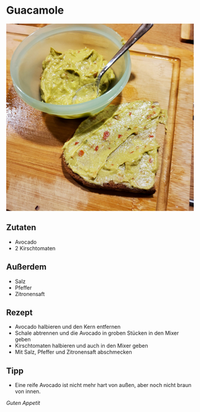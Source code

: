 # Guacamole

![img](imgs/Guacamole.jpg)

## Zutaten
- Avocado
- 2 Kirschtomaten

## Außerdem
- Salz
- Pfeffer
- Zitronensaft

## Rezept
- Avocado halbieren und den Kern entfernen
- Schale abtrennen und die Avocado in groben Stücken in den Mixer geben
- Kirschtomaten halbieren und auch in den Mixer geben
- Mit Salz, Pfeffer und Zitronensaft abschmecken

## Tipp
- Eine reife Avocado ist nicht mehr hart von außen, aber noch nicht braun von innen.

*Guten Appetit*
